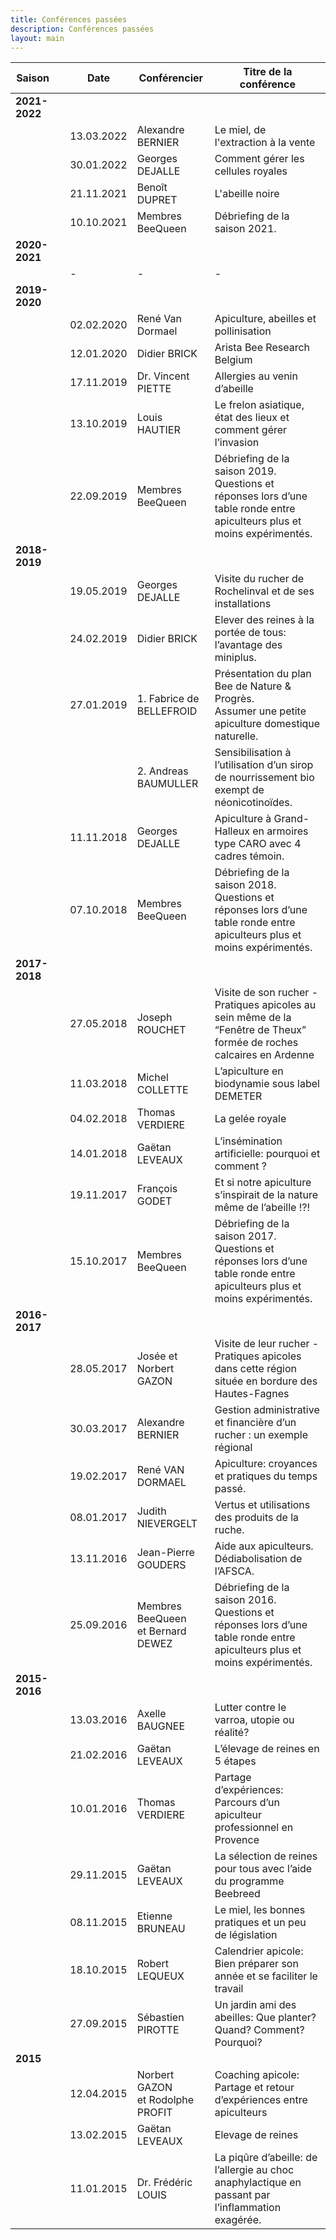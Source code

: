 ```yaml
---
title: Conférences passées
description: Conférences passées
layout: main
---
```


<table>
<thead>
<tr>
<th>Saison</th>
<th align="center"></th>
<th>Date</th>
<th>Conférencier</th>
<th>Titre de la conférence</th>
</tr>
</thead>
<tbody>
<tr>
<td><strong>2021-2022</strong></td>
<td align="center"></td>
<td></td>
<td></td>
<td></td>
</tr>
<tr>
<td></td>
<td align="center"></td>
<td>13.03.2022</td>
<td>Alexandre BERNIER</td>
<td>Le miel, de l'extraction à la vente</td>
</tr>
<tr>
<td></td>
<td align="center"><a href="/agenda/conferences-passees/gdejalle3"><img src="/static/img/pdf.jpg" alt=""></a></td>
<td>30.01.2022</td>
<td>Georges DEJALLE</td>
<td>Comment gérer les cellules royales</td>
</tr>
<tr>
<td></td>
<td align="center"></td>
<td>21.11.2021</t²>
<td>Benoît DUPRET</td>
<td>L'abeille noire</td>
</tr>
<tr>
<td></td>
<td align="center"></td>
<td>10.10.2021</td>
<td>Membres BeeQueen</td>
<td>Débriefing de la saison 2021.</td>
</tr>
<tr>
<td><strong>2020-2021</strong></td>
<td align="center"></td>
<td></td>
<td></td>
<td></td>
</tr>
<tr>
<td></td>
<td align="center"></td>
<td>-</td>
<td>-</td>
<td>-</td>
</tr>
<tr>
<td><strong>2019-2020</strong></td>
<td align="center"></td>
<td></td>
<td></td>
<td></td>
</tr>
<tr>
<td></td>
<td align="center"></td>
<td>02.02.2020</td>
<td>René Van Dormael</td>
<td>Apiculture, abeilles et pollinisation</td>
</tr>
<tr>
<td></td>
<td align="center"><a href="/agenda/conferences-passees/arista"><img src="/static/img/add.jpg" alt=""></a></td>
<td>12.01.2020</td>
<td>Didier BRICK</td>
<td>Arista Bee Research Belgium</td>
</tr>
<tr>
<td></td>
<td align="center"><a href="/agenda/conferences-passees/vpiette"><img src="/static/img/pdf.jpg" alt=""></a></td>
<td>17.11.2019</td>
<td>Dr. Vincent PIETTE</td>
<td>Allergies au venin d’abeille</td>
</tr>
<tr>
<td></td>
<td align="center"><a href="/agenda/conferences-passees/lhautier"><img src="/static/img/add.jpg" alt=""></a></td>
<td>13.10.2019</td>
<td>Louis HAUTIER</td>
<td>Le frelon asiatique, état des lieux et comment gérer l’invasion</td>
</tr>
<tr>
<td></td>
<td align="center"></td>
<td>22.09.2019</td>
<td>Membres BeeQueen</td>
<td>Débriefing de la saison 2019. Questions et réponses lors d&rsquo;une table ronde entre apiculteurs plus et moins expérimentés.</td>
</tr>
<tr>
<td><strong>2018-2019</strong></td>
<td align="center"></td>
<td></td>
<td></td>
<td></td>
</tr>
<tr>
<td></td>
<td align="center"><a href="/agenda/conferences-passees/gdejalle2"><img src="/static/img/pdf.jpg" alt=""></a></td>
<td>19.05.2019</td>
<td>Georges DEJALLE</td>
<td>Visite du rucher de Rochelinval et de ses installations</td>
</tr>
<tr>
<td></td>
<td align="center"><a href="/agenda/conferences-passees/dbrick"><img src="/static/img/pdf.jpg" alt=""></a></td>
<td>24.02.2019</td>
<td>Didier BRICK</td>
<td>Elever des reines à la portée de tous: l’avantage des miniplus.</td>
</tr>
<tr>
<td></td>
<td align="center"></td>
<td>27.01.2019</td>
<td>1. Fabrice de BELLEFROID</td>
<td>Présentation du plan Bee de Nature &amp; Progrès.<br>Assumer une petite apiculture domestique naturelle.</td>
</tr>
<tr>
<td></td>
<td align="center"></td>
<td></td>
<td>2. Andreas BAUMULLER</td>
<td>Sensibilisation à l’utilisation d’un sirop de nourrissement bio exempt de néonicotinoïdes.</td>
</tr>
<tr>
<td></td>
<td align="center"><a href="/agenda/conferences-passees/gdejalle"><img src="/static/img/pdf.jpg" alt=""></a></td>
<td>11.11.2018</td>
<td>Georges DEJALLE</td>
<td>Apiculture à Grand-Halleux en armoires type CARO avec 4 cadres témoin.</td>
</tr>
<tr>
<td></td>
<td align="center"></td>
<td>07.10.2018</td>
<td>Membres BeeQueen</td>
<td>Débriefing de la saison 2018. Questions et réponses lors d&rsquo;une table ronde entre apiculteurs plus et moins expérimentés.</td>
</tr>
<tr>
<td><strong>2017-2018</strong></td>
<td align="center"></td>
<td></td>
<td></td>
<td></td>
</tr>
<tr>
<td></td>
<td align="center"><a href="/agenda/conferences-passees/jrouchet/"><img src="/static/img/add.jpg" alt=""></a></td>
<td>27.05.2018</td>
<td>Joseph ROUCHET</td>
<td>Visite de son rucher - Pratiques apicoles au sein même de la &ldquo;Fenêtre de Theux&rdquo; formée de roches calcaires en Ardenne</td>
</tr>
<tr>
<td></td>
<td align="center"><a href="/agenda/conferences-passees/mcollette"><img src="/static/img/add.jpg" alt=""></a></td>
<td>11.03.2018</td>
<td>Michel COLLETTE</td>
<td>L&rsquo;apiculture en biodynamie sous label DEMETER</td>
</tr>
<tr>
<td></td>
<td align="center"></td>
<td>04.02.2018</td>
<td>Thomas VERDIERE</td>
<td>La gelée royale</td>
</tr>
<tr>
<td></td>
<td align="center"></td>
<td>14.01.2018</td>
<td>Gaëtan LEVEAUX</td>
<td>L&rsquo;insémination artificielle: pourquoi et comment ?</td>
</tr>
<tr>
<td></td>
<td align="center"><a href="/agenda/conferences-passees/fgodet"><img src="/static/img/pdf.jpg" alt=""></a></td>
<td>19.11.2017</td>
<td>François GODET</td>
<td>Et si notre apiculture s&rsquo;inspirait de la nature même de l&rsquo;abeille !?!</td>
</tr>
<tr>
<td></td>
<td align="center"></td>
<td>15.10.2017</td>
<td>Membres BeeQueen</td>
<td>Débriefing de la saison 2017. Questions et réponses lors d&rsquo;une table ronde entre apiculteurs plus et moins expérimentés.</td>
</tr>
<tr>
<td><strong>2016-2017</strong></td>
<td align="center"></td>
<td></td>
<td></td>
<td></td>
</tr>
<tr>
<td></td>
<td align="center"><a href="/agenda/conferences-passees/jngazon"><img src="/static/img/add.jpg" alt=""></a></td>
<td>28.05.2017</td>
<td>Josée et Norbert GAZON</td>
<td>Visite de leur rucher - Pratiques apicoles dans cette région située en bordure des Hautes-Fagnes</td>
</tr>
<tr>
<td></td>
<td align="center"><a href="/agenda/conferences-passees/abernier"><img src="/static/img/add.jpg" alt=""></a></td>
<td>30.03.2017</td>
<td>Alexandre BERNIER</td>
<td>Gestion administrative et financière d&rsquo;un rucher : un exemple régional</td>
</tr>
<tr>
<td></td>
<td align="center"><a href="/agenda/conferences-passees/rvandormael"><img src="/static/img/add.jpg" alt=""></a></td>
<td>19.02.2017</td>
<td>René VAN DORMAEL</td>
<td>Apiculture: croyances et pratiques du temps passé.</td>
</tr>
<tr>
<td></td>
<td align="center"><a href="/agenda/conferences-passees/jnievergelt"><img src="/static/img/add.jpg" alt=""></a></td>
<td>08.01.2017</td>
<td>Judith NIEVERGELT</td>
<td>Vertus et utilisations des produits de la ruche.</td>
</tr>
<tr>
<td></td>
<td align="center"><a href="/agenda/conferences-passees/jpgouders"><img src="/static/img/pdf.jpg" alt=""></a></td>
<td>13.11.2016</td>
<td>Jean-Pierre GOUDERS</td>
<td>Aide aux apiculteurs. Dédiabolisation de l’AFSCA.</td>
</tr>
<tr>
<td></td>
<td align="center"></td>
<td>25.09.2016</td>
<td>Membres BeeQueen <br>et Bernard DEWEZ</td>
<td>Débriefing de la saison 2016. Questions et réponses lors d&rsquo;une table ronde entre apiculteurs plus et moins expérimentés.</td>
</tr>
<tr>
<td><strong>2015-2016</strong></td>
<td align="center"></td>
<td></td>
<td></td>
<td></td>
</tr>
<tr>
<td></td>
<td align="center"><a href="/agenda/conferences-passees/abaugnee"><img src="/static/img/add.jpg" alt=""></a></td>
<td>13.03.2016</td>
<td>Axelle BAUGNEE</td>
<td>Lutter contre le varroa, utopie ou réalité?</td>
</tr>
<tr>
<td></td>
<td align="center"><a href="/agenda/conferences-passees/gleveaux-16"><img src="/static/img/add.jpg" alt=""></a></td>
<td>21.02.2016</td>
<td>Gaëtan LEVEAUX</td>
<td>L&rsquo;élevage de reines en 5 étapes</td>
</tr>
<tr>
<td></td>
<td align="center"><a href="/agenda/conferences-passees/tverdiere-16"><img src="/static/img/add.jpg" alt=""></a></td>
<td>10.01.2016</td>
<td>Thomas VERDIERE</td>
<td>Partage d&rsquo;expériences: Parcours d&rsquo;un apiculteur professionnel en Provence</td>
</tr>
<tr>
<td></td>
<td align="center"></td>
<td>29.11.2015</td>
<td>Gaëtan LEVEAUX</td>
<td>La sélection de reines pour tous avec l&rsquo;aide du programme Beebreed</td>
</tr>
<tr>
<td></td>
<td align="center"></td>
<td>08.11.2015</td>
<td>Etienne BRUNEAU</td>
<td>Le miel, les bonnes pratiques et un peu de législation</td>
</tr>
<tr>
<td></td>
<td align="center"><a href="/agenda/conferences-passees/rlequeux"><img src="/static/img/pdf.jpg" alt=""></a></td>
<td>18.10.2015</td>
<td>Robert LEQUEUX</td>
<td>Calendrier apicole: Bien préparer son année et se faciliter le travail</td>
</tr>
<tr>
<td></td>
<td align="center"></td>
<td>27.09.2015</td>
<td>Sébastien PIROTTE</td>
<td>Un jardin ami des abeilles: Que planter? Quand? Comment? Pourquoi?</td>
</tr>
<tr>
<td><strong>2015</strong></td>
<td align="center"></td>
<td></td>
<td></td>
<td></td>
</tr>
<tr>
<td></td>
<td align="center"></td>
<td>12.04.2015</td>
<td>Norbert GAZON<br>et Rodolphe PROFIT</td>
<td>Coaching apicole: Partage et retour d&rsquo;expériences entre apiculteurs</td>
</tr>
<tr>
<td></td>
<td align="center"></td>
<td>13.02.2015</td>
<td>Gaëtan LEVEAUX</td>
<td>Elevage de reines</td>
</tr>
<tr>
<td></td>
<td align="center"><a href="/agenda/conferences-passees/drlouis"><img src="/static/img/pdf.jpg" alt=""></a></td>
<td>11.01.2015</td>
<td>Dr. Frédéric LOUIS</td>
<td>La piqûre d’abeille: de l’allergie au choc anaphylactique en passant par l’inflammation exagérée.</td>
</tr>
</tbody>
</table>
